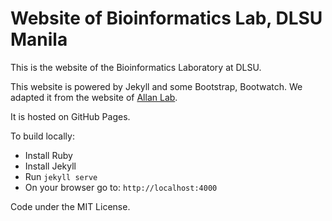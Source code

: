 # Website of Bioinformatics Lab, DLSU Manila

This is the website of the Bioinformatics Laboratory at DLSU.

This website is powered by Jekyll and some Bootstrap, Bootwatch.
We adapted it from the website of [Allan Lab](https://www.allanlab.org/).

It is hosted on GitHub Pages.

To build locally:

-   Install Ruby
-   Install Jekyll
-   Run `jekyll serve`
-   On your browser go to: `http://localhost:4000`

Code under the MIT License.

